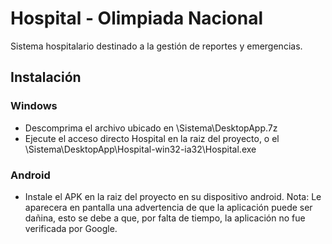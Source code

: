 # Hospital - Olimpiada Nacional

Sistema hospitalario destinado a la gestión de reportes y emergencias.

## Instalación
### Windows
- Descomprima el archivo ubicado en \Sistema\DesktopApp.7z
- Ejecute el acceso directo Hospital en la raiz del proyecto, o el \Sistema\DesktopApp\Hospital-win32-ia32\Hospital.exe

### Android
- Instale el APK en la raiz del proyecto en su dispositivo android.
Nota: Le aparecera en pantalla una advertencia de que la aplicación puede ser dañina, esto se debe a que, por falta de tiempo, la aplicación no fue verificada por Google.
